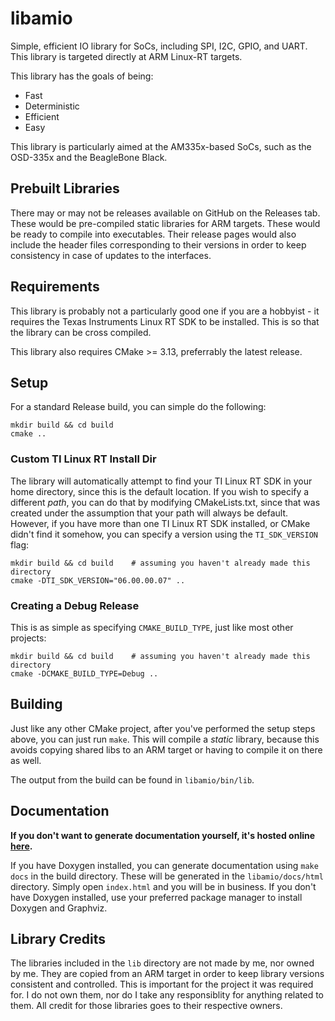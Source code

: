 # libamio

Simple, efficient IO library for SoCs, including SPI, I2C, GPIO, and UART. This library is targeted directly at ARM Linux-RT targets.

This library has the goals of being:
- Fast
- Deterministic
- Efficient
- Easy

This library is particularly aimed at the AM335x-based SoCs, such as the
OSD-335x and the BeagleBone Black.

## Prebuilt Libraries

There may or may not be releases available on GitHub on the Releases tab. These
would be pre-compiled static libraries for ARM targets. These would be ready to
compile into executables. Their release pages would also include the header
files corresponding to their versions in order to keep consistency in case of
updates to the interfaces.

## Requirements

This library is probably not a particularly good one if you are a hobbyist - it
requires the Texas Instruments Linux RT SDK to be installed. This is so that
the library can be cross compiled.

This library also requires CMake >= 3.13, preferrably the latest release.

## Setup

For a standard Release build, you can simple do the following:

```
mkdir build && cd build
cmake ..
```

### Custom TI Linux RT Install Dir

The library will automatically attempt to find your TI Linux RT SDK in your
home directory, since this is the default location. If you wish to specify a
different *path*, you can do that by modifying CMakeLists.txt, since that was
created under the assumption that your path will always be default. However, if
you have more than one TI Linux RT SDK installed, or CMake didn't find it
somehow, you can specify a version using the `TI_SDK_VERSION` flag:

```
mkdir build && cd build    # assuming you haven't already made this directory
cmake -DTI_SDK_VERSION="06.00.00.07" ..
```

### Creating a Debug Release

This is as simple as specifying `CMAKE_BUILD_TYPE`, just like most other projects:

```
mkdir build && cd build    # assuming you haven't already made this directory
cmake -DCMAKE_BUILD_TYPE=Debug ..
```

## Building

Just like any other CMake project, after you've performed the setup steps
above, you can just run `make`. This will compile a *static* library, because
this avoids copying shared libs to an ARM target or having to compile it on
there as well.

The output from the build can be found in `libamio/bin/lib`.

## Documentation

**If you don't want to generate documentation yourself, it's hosted online
[here](https://willeccles.github.io/libamio).**

If you have Doxygen installed, you can generate documentation using `make docs`
in the build directory. These will be generated in the `libamio/docs/html`
directory. Simply open `index.html` and you will be in business. If you don't
have Doxygen installed, use your preferred package manager to install Doxygen
and Graphviz.

## Library Credits

The libraries included in the `lib` directory are not made by me, nor owned by
me. They are copied from an ARM target in order to keep library versions
consistent and controlled. This is important for the project it was required
for. I do not own them, nor do I take any responsiblity for anything related to
them. All credit for those libraries goes to their respective owners.
